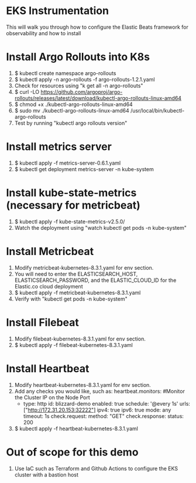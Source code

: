 # EKS Instrumentation
This will walk you through how to configure the Elastic Beats
framework for observability and how to install 

# Install Argo Rollouts into K8s
1. $ kubectl create namespace argo-rollouts
2. $ kubectl apply -n argo-rollouts -f argo-rollouts-1.2.1.yaml
3. Check for resources using "k get all -n argo-rollouts"
4. $ curl -LO https://github.com/argoproj/argo-rollouts/releases/latest/download/kubectl-argo-rollouts-linux-amd64
5. $ chmod +x ./kubectl-argo-rollouts-linux-amd64
6. $ sudo mv ./kubectl-argo-rollouts-linux-amd64 /usr/local/bin/kubectl-argo-rollouts
7. Test by running "kubectl argo rollouts version"

# Install metrics server
1. $ kubectl apply -f metrics-server-0.6.1.yaml
2. $ kubectl get deployment metrics-server -n kube-system

# Install kube-state-metrics (necessary for metricbeat)
1. $ kubectl apply -f kube-state-metrics-v2.5.0/
2. Watch the deployment using "watch kubectl get pods -n kube-system"

# Install Metricbeat
1. Modify metricbeat-kubernetes-8.3.1.yaml for env section.
2. You will need to enter the ELASTICSEARCH_HOST, ELASTICSEARCH_PASSWORD,
and the ELASTIC_CLOUD_ID for the Elastic.co cloud deployment
3. $ kubectl apply -f metricbeat-kubernetes-8.3.1.yaml
4. Verify with "kubectl get pods -n kube-system"

# Install Filebeat
1. Modify filebeat-kubernetes-8.3.1.yaml for env section.
2. $ kubectl apply -f filebeat-kubernetes-8.3.1.yaml

# Install Heartbeat
1. Modify heartbeat-kubernetes-8.3.1.yaml for env section.
2. Add any checks you would like, such as:
   heartbeat.monitors:
   #Monitor the Cluster IP on the Node Port
    - type: http
      id: blizzard-demo
      enabled: true
      schedule: '@every 1s'
      urls: ["http://172.31.20.153:32222"]
      ipv4: true
      ipv6: true
      mode: any
      timeout: 1s
      check.request:
      method: "GET"
      check.response:
      status: 200
3. $ kubectl apply -f heartbeat-kubernetes-8.3.1.yaml

# Out of scope for this demo
1. Use IaC such as Terraform and Github Actions to configure
the EKS cluster with a bastion host
